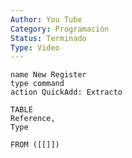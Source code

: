 ```yaml
---
Author: You Tube
Category: Programación
Status: Terminado
Type: Video
---
```

```button
name New Register
type command
action QuickAdd: Extracto
```

```dataview
TABLE 
Reference, 
Type

FROM ([[]])
```





